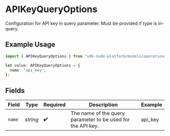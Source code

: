 # APIKeyQueryOptions

Configuration for API key in query parameter. Must be provided if type is in-query.

## Example Usage

```typescript
import { APIKeyQueryOptions } from "sdk-node-platform/models/operations";

let value: APIKeyQueryOptions = {
  name: "api_key",
};
```

## Fields

| Field                                                       | Type                                                        | Required                                                    | Description                                                 | Example                                                     |
| ----------------------------------------------------------- | ----------------------------------------------------------- | ----------------------------------------------------------- | ----------------------------------------------------------- | ----------------------------------------------------------- |
| `name`                                                      | *string*                                                    | :heavy_check_mark:                                          | The name of the query parameter to be used for the API key. | api_key                                                     |